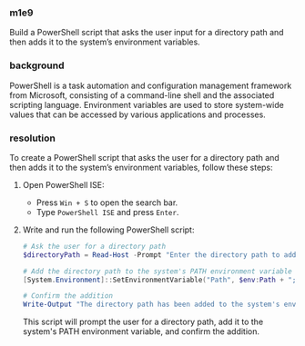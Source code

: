 ### m1e9

<p>Build a PowerShell script that asks the user input for a directory path and then adds it to the system’s environment variables.</p>

### background

<p>PowerShell is a task automation and configuration management framework from Microsoft, consisting of a command-line shell and the associated scripting language. Environment variables are used to store system-wide values that can be accessed by various applications and processes.</p>

### resolution

To create a PowerShell script that asks the user for a directory path and then adds it to the system’s environment variables, follow these steps:

1. Open PowerShell ISE:
   - Press `Win + S` to open the search bar.
   - Type `PowerShell ISE` and press `Enter`.

2. Write and run the following PowerShell script:
   ```powershell
   # Ask the user for a directory path
   $directoryPath = Read-Host -Prompt "Enter the directory path to add to the system's environment variables"

   # Add the directory path to the system's PATH environment variable
   [System.Environment]::SetEnvironmentVariable("Path", $env:Path + ";$directoryPath", [System.EnvironmentVariableTarget]::Machine)

   # Confirm the addition
   Write-Output "The directory path has been added to the system's environment variables."
   ```
   This script will prompt the user for a directory path, add it to the system's PATH environment variable, and confirm the addition.